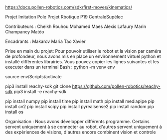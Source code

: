 https://docs.pollen-robotics.com/sdk/first-moves/kinematics/

Projet Imitation
Pole Projet Rbotique P19
CentraleSupélec

Contributeurs :
Cheikh Rouhou Mohamed
Maes Alexis
Lafaury Marin
Champaney Matéo

Encadrants :
Makarov Maria
Tao Xavier

Prise en main du projet:
Pour pouvoir utiliser le robot et la vision par caméra de profondeur, nous avons mis en place un environnement virtuel python et installé diffèrentes librairies. Vous
pouvez copier les lignes suivantes et les executer dans un terminal Bash :
python -m venv env

source env/Scripts/activate

pip3 install reachy-sdk
git clone https://github.com/pollen-robotics/reachy-sdk
pip3 install -e reachy-sdk

pip install numpy
pip install time
pip install math
pip install mediapipe
pip install cv2
pip install scipy
pip install pyrealsense2
pip install random
pip install os

Organisation :
Nous avons développer différents programme. Certains servent uniquement à se connecter au robot, d'autres servent uniquement à des expèriences de visions, d'autres encore combinent vision et controle
